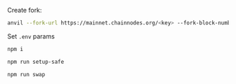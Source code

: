 
Create fork:

```bash
anvil --fork-url https://mainnet.chainnodes.org/<key> --fork-block-number 17480237 --fork-chain-id 1 --chain-id 1
```

Set `.env` params

```bash
npm i
```

```bash
npm run setup-safe
```

```bash
npm run swap
```